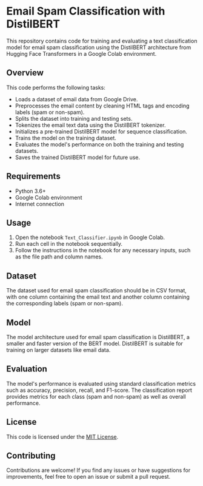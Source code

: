 # Email Spam Classification with DistilBERT

This repository contains code for training and evaluating a text classification model for email spam classification using the DistilBERT architecture from Hugging Face Transformers in a Google Colab environment.

## Overview

This code performs the following tasks:

- Loads a dataset of email data from Google Drive.
- Preprocesses the email content by cleaning HTML tags and encoding labels (spam or non-spam).
- Splits the dataset into training and testing sets.
- Tokenizes the email text data using the DistilBERT tokenizer.
- Initializes a pre-trained DistilBERT model for sequence classification.
- Trains the model on the training dataset.
- Evaluates the model's performance on both the training and testing datasets.
- Saves the trained DistilBERT model for future use.

## Requirements

- Python 3.6+
- Google Colab environment
- Internet connection

## Usage

1. Open the notebook `Text_Classifier.ipynb` in Google Colab.
2. Run each cell in the notebook sequentially.
3. Follow the instructions in the notebook for any necessary inputs, such as the file path and column names.

## Dataset

The dataset used for email spam classification should be in CSV format, with one column containing the email text and another column containing the corresponding labels (spam or non-spam).

## Model

The model architecture used for email spam classification is DistilBERT, a smaller and faster version of the BERT model. DistilBERT is suitable for training on larger datasets like email data.

## Evaluation

The model's performance is evaluated using standard classification metrics such as accuracy, precision, recall, and F1-score. The classification report provides metrics for each class (spam and non-spam) as well as overall performance.

## License

This code is licensed under the [MIT License](LICENSE).

## Contributing

Contributions are welcome! If you find any issues or have suggestions for improvements, feel free to open an issue or submit a pull request.
